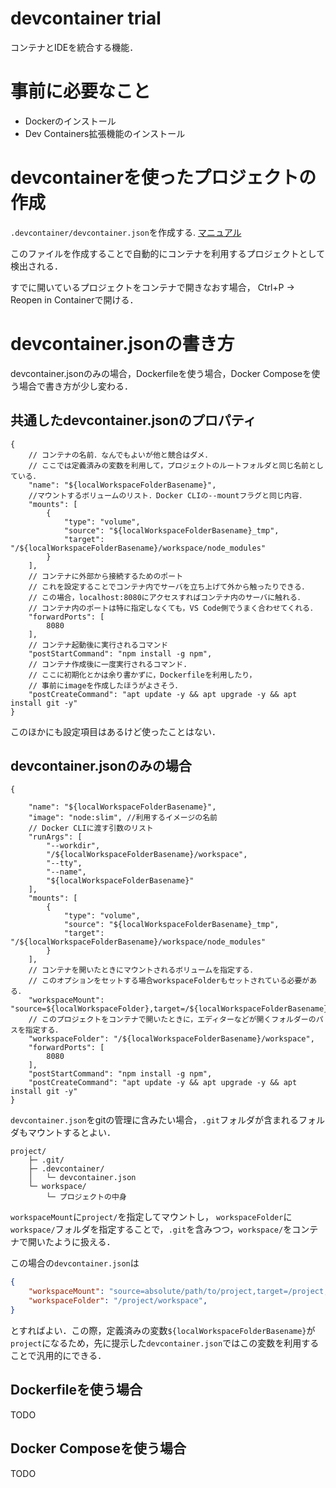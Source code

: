 # devcontainer trial
コンテナとIDEを統合する機能．

# 事前に必要なこと
- Dockerのインストール
- Dev Containers拡張機能のインストール

# devcontainerを使ったプロジェクトの作成
`.devcontainer/devcontainer.json`を作成する.
[マニュアル](https://containers.dev/implementors/json_reference/)

 このファイルを作成することで自動的にコンテナを利用するプロジェクトとして検出される．
 
 すでに開いているプロジェクトをコンテナで開きなおす場合， Ctrl+P -> Reopen in Containerで開ける．

# devcontainer.jsonの書き方

devcontainer.jsonのみの場合，Dockerfileを使う場合，Docker Composeを使う場合で書き方が少し変わる．

## 共通したdevcontainer.jsonのプロパティ
```jsonc
{
    // コンテナの名前．なんでもよいが他と競合はダメ．
    // ここでは定義済みの変数を利用して，プロジェクトのルートフォルダと同じ名前としている．
    "name": "${localWorkspaceFolderBasename}", 
    //マウントするボリュームのリスト．Docker CLIの--mountフラグと同じ内容．
    "mounts": [
        {
            "type": "volume",
            "source": "${localWorkspaceFolderBasename}_tmp",
            "target": "/${localWorkspaceFolderBasename}/workspace/node_modules"
        }
    ],
    // コンテナに外部から接続するためのポート
    // これを設定することでコンテナ内でサーバを立ち上げて外から触ったりできる．
    // この場合，localhost:8080にアクセスすればコンテナ内のサーバに触れる．
    // コンテナ内のポートは特に指定しなくても，VS Code側でうまく合わせてくれる．
    "forwardPorts": [
        8080
    ],
    // コンテナ起動後に実行されるコマンド
    "postStartCommand": "npm install -g npm",
    // コンテナ作成後に一度実行されるコマンド.
    // ここに初期化とかは余り書かずに，Dockerfileを利用したり，
    // 事前にimageを作成したほうがよさそう．
    "postCreateCommand": "apt update -y && apt upgrade -y && apt install git -y"
}
```
このほかにも設定項目はあるけど使ったことはない．


## devcontainer.jsonのみの場合

```jsonc
{

    "name": "${localWorkspaceFolderBasename}", 
    "image": "node:slim", //利用するイメージの名前
    // Docker CLIに渡す引数のリスト
    "runArgs": [
        "--workdir",
        "/${localWorkspaceFolderBasename}/workspace",
        "--tty",
        "--name",
        "${localWorkspaceFolderBasename}"
    ],
    "mounts": [
        {
            "type": "volume",
            "source": "${localWorkspaceFolderBasename}_tmp",
            "target": "/${localWorkspaceFolderBasename}/workspace/node_modules"
        }
    ],
    // コンテナを開いたときにマウントされるボリュームを指定する． 
    // このオプションをセットする場合workspaceFolderもセットされている必要がある．
    "workspaceMount": "source=${localWorkspaceFolder},target=/${localWorkspaceFolderBasename},type=bind,consistency=cached",
    // このプロジェクトをコンテナで開いたときに，エディターなどが開くフォルダーのパスを指定する．
    "workspaceFolder": "/${localWorkspaceFolderBasename}/workspace",
    "forwardPorts": [
        8080
    ],
    "postStartCommand": "npm install -g npm",
    "postCreateCommand": "apt update -y && apt upgrade -y && apt install git -y"
}
```

`devcontainer.json`をgitの管理に含みたい場合，`.git`フォルダが含まれるフォルダもマウントするとよい．

```text
project/
    ├─ .git/
    ├─ .devcontainer/
    │   └─ devcontainer.json
    └─ workspace/
        └─ プロジェクトの中身
```
`workspaceMount`に`project/`を指定してマウントし，
`workspaceFolder`に`workspace/`フォルダを指定することで，`.git`を含みつつ，`workspace/`をコンテナで開いたように扱える．

この場合の`devcontainer.json`は
```json
{
    "workspaceMount": "source=absolute/path/to/project,target=/project,type=bind,consistency=cached",
    "workspaceFolder": "/project/workspace",
}
```
とすればよい．この際，定義済みの変数`${localWorkspaceFolderBasename}`が`project`になるため，先に提示した`devcontainer.json`ではこの変数を利用することで汎用的にできる．

## Dockerfileを使う場合
TODO
## Docker Composeを使う場合
TODO